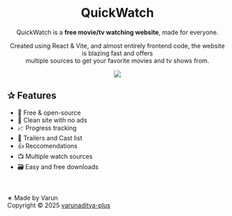 <div align="center">

# QuickWatch

QuickWatch is a **free movie/tv watching website**, made for everyone.

Created using React & Vite, and almost entirely frontend code, the website is blazing fast and offers</br>
multiple sources to get your favorite movies and tv shows from.

<img src="https://skillicons.dev/icons?i=react,vite,nodejs,py,tailwind,css,docker&theme=dark" />

</div>

<h2>✰ Features</h2>


- 💯&nbsp;Free & open-source
- 🎨&nbsp;Clean site with no ads
- 📈&nbsp;Progress tracking
- 👥&nbsp;Trailers and Cast list
- 👍&nbsp;Reccomendations
- 📺&nbsp;Multiple watch sources
- 🗃️&nbsp;Easy and free downloads

<br /><br />
∗ Made by Varun<br >
Copyright © 2025 ⁠[varunaditya-plus](https://github.com/varunaditya-plus)